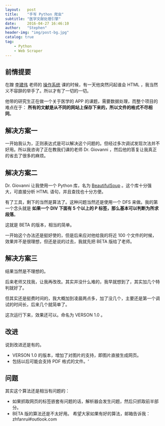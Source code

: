 ```yaml
---
layout:   post
title:    "手写 Python 爬虫"
subtitle: "医学文献处理引擎"
date:     2016-04-27 16:46:10
author:   "Stephen"
header-img: "img/post-bg.jpg"
catalog: true
tag:
    - Python
    - Web Scraper
---
```


## 前情提要

在蹭 [李建伟]() 老师的 [操作系统]() 课的时候，有一天他突然问起谁会 HTML ，我当然义不容辞的举手了。所以才有了一切的一切。

他带的研究生正在做一个关于医学的 APP 的课题，需要数据处理，而整个项目的难点在于： **所有的文献是从不同的网站上保存下来的，所以文件的格式不尽相同**。

## 解决方案一

一开始我认为，正则表达式是可以解决这个问题的。但经过多次调试发现次法并不好用。所以我咨询了正在教我们课的老师 Dr. Giovanni ，然后他的答复让我真正的省去了很多的麻烦。

## 解决方案二

Dr. Giovanni 让我使用一个 Python 库，名为 [BeautifulSoup]() 。这个库十分强大，可直接分析 HTML 语句，并且查找也十分方便。

有了工具，剩下的当然是算法了。这种问题当然还是使用一个 DFS 来做。我的第一个念头就是 **如果一个 DIV 下面有 5 个以上的 P 标签，那么基本可以判断为所求段落**。

这就是 BETA 的版本，相当的简单。

一开始这个办法还是挺好使的，但是后来应对他给我的将近 100 个文件的时候，效果并不是很理想，但还是说的过去，我就先把 BETA 版给了老师。

## 解决方案三

结果当然是不理想的。

后来老师又找我，让我再改改。其实并没什么难的，我早就想到了，其实加几个特判就好了。

但其实还是挺费时间的，我大概加到凌晨两点多，加了没几个，主要还是第一个调试的时间长，后来几个就简单了。

这次运行下来，效果还可以。命名为 VERSON 1.0 。

## 改进

说到改进还是有的。
- VERSON 1.0 的版本，增加了对图片的支持，即图片直接生成网页。
- 包括以后可能会支持 PDF 格式的文件。‘

## 问题

其实这个算法还是相当有问题的：
- 如果抓取网页的标签嵌套有问题的话，解析器会发生问题，然后只抓取前半部分。
- BETA 版的算法还是不太好用。
希望大家如果有好的算法，邮箱告诉我：zhfanrui#outlook.com

